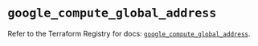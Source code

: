 # `google_compute_global_address`

Refer to the Terraform Registry for docs: [`google_compute_global_address`](https://registry.terraform.io/providers/hashicorp/google/6.40.0/docs/resources/compute_global_address).
